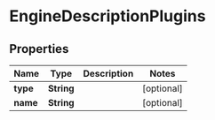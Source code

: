 
# EngineDescriptionPlugins

## Properties
Name | Type | Description | Notes
------------ | ------------- | ------------- | -------------
**type** | **String** |  |  [optional]
**name** | **String** |  |  [optional]



